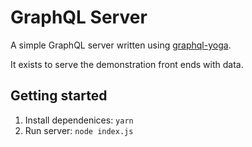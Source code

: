# GraphQL Server

A simple GraphQL server written using [graphql-yoga](https://github.com/prismagraphql/graphql-yoga). 

It exists to serve the demonstration front ends with data.

## Getting started
1. Install dependenices: `yarn`
1. Run server: `node index.js`